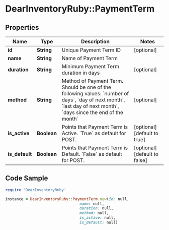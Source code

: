 # DearInventoryRuby::PaymentTerm

## Properties

Name | Type | Description | Notes
------------ | ------------- | ------------- | -------------
**id** | **String** | Unique Payment Term ID | [optional] 
**name** | **String** | Name of Payment Term | 
**duration** | **String** | Minimum Payment Term duration in days | [optional] 
**method** | **String** | Method of Payment Term. Should be one of the following values: &#x60;number of days&#x60;, &#x60;day of next month&#x60;, &#x60;last day of next month&#x60;, &#x60;days since the end of the month&#x60; | [optional] 
**is_active** | **Boolean** | Points that Payment Term is Active. &#x60;True&#x60; as default for POST. | [optional] [default to true]
**is_default** | **Boolean** | Points that Payment Term is Default. &#x60;False&#x60; as default for POST. | [optional] [default to false]

## Code Sample

```ruby
require 'DearInventoryRuby'

instance = DearInventoryRuby::PaymentTerm.new(id: null,
                                 name: null,
                                 duration: null,
                                 method: null,
                                 is_active: null,
                                 is_default: null)
```


